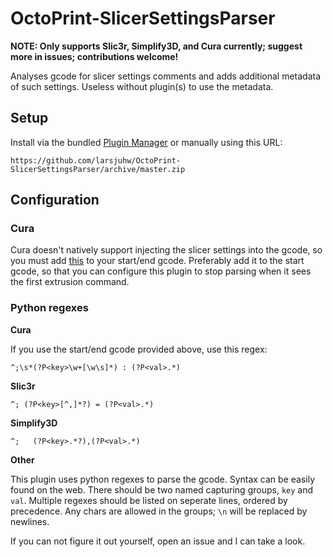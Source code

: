 # OctoPrint-SlicerSettingsParser

**NOTE: Only supports Slic3r, Simplify3D, and Cura currently; suggest more in issues; contributions welcome!**

Analyses gcode for slicer settings comments and adds additional metadata of such settings. Useless without plugin(s) to use the metadata. 

## Setup

Install via the bundled [Plugin Manager](https://github.com/foosel/OctoPrint/wiki/Plugin:-Plugin-Manager)
or manually using this URL:

    https://github.com/larsjuhw/OctoPrint-SlicerSettingsParser/archive/master.zip

<!-- You will most likely want to install another plugin to use the metadata. Such plugins of mine are:
 - [OctoPrint-SlicerSettingsTab](https://github.com/tjjfvi/OctoPrint-SlicerSettingsTab) -->
 

## Configuration

### Cura

Cura doesn't natively support injecting the slicer settings into the gcode, so you must add [this](https://gist.github.com/tjjfvi/75210b2ed20ed194d6eab48bf70c4f12) to your start/end gcode. Preferably add it to the start gcode, so that you can configure this plugin to stop parsing when it sees the first extrusion command.

### Python regexes
**Cura**

If you use the start/end gcode provided above, use this regex:
```
^;\s*(?P<key>\w+[\w\s]*) : (?P<val>.*)
```

**Slic3r**

```
^; (?P<key>[^,]*?) = (?P<val>.*)
```

**Simplify3D**

```
^;   (?P<key>.*?),(?P<val>.*)
```

**Other**

This plugin uses python regexes to parse the gcode.
Syntax can be easily found on the web.
There should be two named capturing groups, `key` and `val`.
Multiple regexes should be listed on seperate lines, ordered by precedence.
Any chars are allowed in the groups; `\n` will be replaced by newlines.

If you can not figure it out yourself, open an issue and I can take a look.

